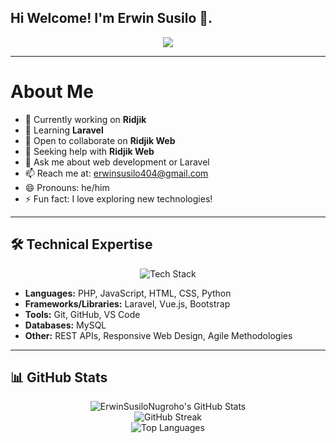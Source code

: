 ## Hi Welcome! I'm Erwin Susilo 👋.
<p align="center">
<img src="https://media0.giphy.com/media/v1.Y2lkPTc5MGI3NjExc3QydnNjamtnbTZyd2FkaHhlbWQ2YWVycXo5bWJ0bW1penNndjA0cCZlcD12MV9pbnRlcm5hbF9naWZfYnlfaWQmY3Q9Zw/78XCFBGOlS6keY1Bil/giphy.gif">
</p>

-----
# About Me

- 🔭 Currently working on **Ridjik**
- 🌱 Learning **Laravel**
- 👯 Open to collaborate on **Ridjik Web**
- 🤔 Seeking help with **Ridjik Web**
- 💬 Ask me about web development or Laravel
- 📫 Reach me at: [erwinsusilo404@gmail.com](erwinsusilo404@gmail.com)
- 😄 Pronouns: he/him
- ⚡ Fun fact: I love exploring new technologies!
-----
## 🛠️ Technical Expertise
<p align="center">
    <img src="https://skillicons.dev/icons?i=php,js,html,css,python,laravel,vue,bootstrap,git,github,vscode,mysql" alt="Tech Stack" />
</p>

- **Languages:** PHP, JavaScript, HTML, CSS, Python
- **Frameworks/Libraries:** Laravel, Vue.js, Bootstrap
- **Tools:** Git, GitHub, VS Code
- **Databases:** MySQL
- **Other:** REST APIs, Responsive Web Design, Agile Methodologies
-----
## 📊 GitHub Stats

<p align="center">
    <img src="https://github-readme-stats.vercel.app/api?username=ErwinSusiloNugroho&show_icons=true&theme=radical" alt="ErwinSusiloNugroho's GitHub Stats" />
    <br/>
    <img src="https://github-readme-streak-stats.herokuapp.com/?user=ErwinSusiloNugroho&theme=radical" alt="GitHub Streak" />
    <br/>
    <img src="https://github-readme-stats.vercel.app/api/top-langs/?username=ErwinSusiloNugroho&layout=compact&theme=radical" alt="Top Languages" />
</p>
